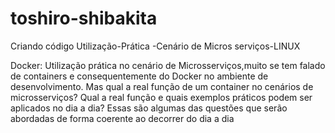 # toshiro-shibakita
Criando código Utilização-Prática -Cenário de Micros serviços-LINUX 

Docker: Utilização prática no cenário de Microsserviços,muito se tem falado de containers e consequentemente do Docker no ambiente de desenvolvimento. 
Mas qual a real função de um container no cenários de microsserviços? Qual a real função e 
quais exemplos práticos podem ser aplicados no dia a dia? Essas são algumas das questões que serão abordadas de forma coerente ao decorrer do dia a dia 

